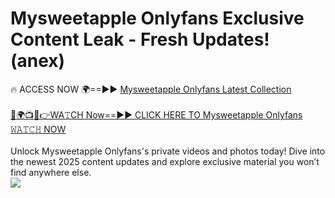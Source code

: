 # Mysweetapple Onlyfans Exclusive Content Leak - Fresh Updates! (anex)

🔥 ACCESS NOW 🌍==►► <a href="https://tinyurl.com/kvy9nzfs" rel="nofollow">Mysweetapple Onlyfans Latest Collection</a>
<br><br>
[🔴🌍📺📱👉WA𝚃CH Now==►► CLICK HERE TO Mysweetapple Onlyfans 𝚆𝙰𝚃𝙲𝙷 NOW](https://tinyurl.com/kvy9nzfs)
<br><br>
Unlock Mysweetapple Onlyfans's private videos and photos today! Dive into the newest 2025 content updates and explore exclusive material you won’t find anywhere else.
<br>
<a href="https://tinyurl.com/kvy9nzfs" rel="nofollow" data-target="animated-image.originalLink"><img src="https://camo.githubusercontent.com/8a4f000d20f83aca3bf7ec5f350d767afa0574a8a352519fd8cfa583a6f93a33/68747470733a2f2f692e696d6775722e636f6d2f644a486b345a712e676966" data-canonical-src="https://i.imgur.com/dJHk4Zq.gif" style="max-width: 100%; display: inline-block;" data-target="animated-image.originalImage"></a>
<br>
